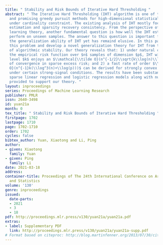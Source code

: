 ```yaml
---
title: " Stability and Risk Bounds of Iterative Hard Thresholding "
abstract: " The Iterative Hard Thresholding (IHT) algorithm is one of the most popular
  and promising greedy pursuit methods for high-dimensional statistical estimation
  under cardinality constraint. The existing analysis of IHT mostly focuses on parameter
  estimation and sparsity recovery consistency. From the perspective of statistical
  learning theory, another fundamental question is how well the IHT estimation would
  perform on unseen samples. The answer to this question is important for understanding
  the generalization ability of IHT yet has remaind elusive. In this paper, we investigate
  this problem and develop a novel generalization theory for IHT from the viewpoint
  of algorithmic stability. Our theory reveals that: 1) under natural conditions on
  the empirical risk function over $n$ samples of dimension $p$, IHT with sparsity
  level $k$ enjoys an $\\mathcal{\\tilde O}(n^{-1/2}\\sqrt{k\\log(n)\\log(p)})$ rate
  of convergence in sparse excess risk; and 2) a fast rate of order $\\mathcal{\\tilde
  O}(n^{-1}k(\\log^3(n)+\\log(p)))$ can be derived for strongly convex risk function
  under certain strong-signal conditions. The results have been substantialized to
  sparse linear regression and logistic regression models along with numerical evidence
  provided to support our theory. "
layout: inproceedings
series: Proceedings of Machine Learning Research
publisher: PMLR
issn: 2640-3498
id: yuan21a
month: 0
tex_title: " Stability and Risk Bounds of Iterative Hard Thresholding "
firstpage: 1702
lastpage: 1710
page: 1702-1710
order: 1702
cycles: false
bibtex_author: Yuan, Xiaotong and Li, Ping
author:
- given: Xiaotong
  family: Yuan
- given: Ping
  family: Li
date: 2021-03-18
address:
container-title: Proceedings of The 24th International Conference on Artificial Intelligence
  and Statistics
volume: '130'
genre: inproceedings
issued:
  date-parts:
  - 2021
  - 3
  - 18
pdf: http://proceedings.mlr.press/v130/yuan21a/yuan21a.pdf
extras:
- label: Supplementary PDF
  link: http://proceedings.mlr.press/v130/yuan21a/yuan21a-supp.pdf
# Format based on citeproc: http://blog.martinfenner.org/2013/07/30/citeproc-yaml-for-bibliographies/
---
```

